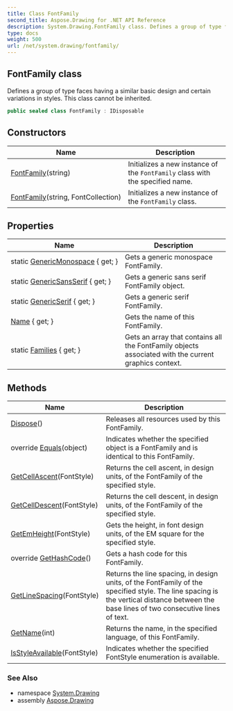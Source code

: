 ```yaml
---
title: Class FontFamily
second_title: Aspose.Drawing for .NET API Reference
description: System.Drawing.FontFamily class. Defines a group of type faces having a similar basic design and certain variations in styles. This class cannot be inherited
type: docs
weight: 500
url: /net/system.drawing/fontfamily/
---
```

## FontFamily class

Defines a group of type faces having a similar basic design and certain variations in styles. This class cannot be inherited.

```csharp
public sealed class FontFamily : IDisposable
```

## Constructors

| Name | Description |
| --- | --- |
| [FontFamily](fontfamily/#constructor)(string) | Initializes a new instance of the `FontFamily` class with the specified name. |
| [FontFamily](fontfamily/#constructor_1)(string, FontCollection) | Initializes a new instance of the `FontFamily` class. |

## Properties

| Name | Description |
| --- | --- |
| static [GenericMonospace](../../system.drawing/fontfamily/genericmonospace/) { get; } | Gets a generic monospace FontFamily. |
| static [GenericSansSerif](../../system.drawing/fontfamily/genericsansserif/) { get; } | Gets a generic sans serif FontFamily object. |
| static [GenericSerif](../../system.drawing/fontfamily/genericserif/) { get; } | Gets a generic serif FontFamily. |
| [Name](../../system.drawing/fontfamily/name/) { get; } | Gets the name of this FontFamily. |
| static [Families](../../system.drawing/fontfamily/families/) { get; } | Gets an array that contains all the FontFamily objects associated with the current graphics context. |

## Methods

| Name | Description |
| --- | --- |
| [Dispose](../../system.drawing/fontfamily/dispose/)() | Releases all resources used by this FontFamily. |
| override [Equals](../../system.drawing/fontfamily/equals/)(object) | Indicates whether the specified object is a FontFamily and is identical to this FontFamily. |
| [GetCellAscent](../../system.drawing/fontfamily/getcellascent/)(FontStyle) | Returns the cell ascent, in design units, of the FontFamily of the specified style. |
| [GetCellDescent](../../system.drawing/fontfamily/getcelldescent/)(FontStyle) | Returns the cell descent, in design units, of the FontFamily of the specified style. |
| [GetEmHeight](../../system.drawing/fontfamily/getemheight/)(FontStyle) | Gets the height, in font design units, of the EM square for the specified style. |
| override [GetHashCode](../../system.drawing/fontfamily/gethashcode/)() | Gets a hash code for this FontFamily. |
| [GetLineSpacing](../../system.drawing/fontfamily/getlinespacing/)(FontStyle) | Returns the line spacing, in design units, of the FontFamily of the specified style. The line spacing is the vertical distance between the base lines of two consecutive lines of text. |
| [GetName](../../system.drawing/fontfamily/getname/)(int) | Returns the name, in the specified language, of this FontFamily. |
| [IsStyleAvailable](../../system.drawing/fontfamily/isstyleavailable/)(FontStyle) | Indicates whether the specified FontStyle enumeration is available. |

### See Also

* namespace [System.Drawing](../../system.drawing/)
* assembly [Aspose.Drawing](../../)


